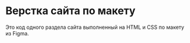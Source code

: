 # Верстка сайта по макету
Это код одного раздела сайта выполненный на HTML и CSS по макету из Figma.

